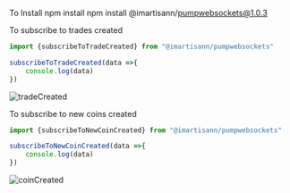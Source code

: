 To Install npm install npm install @imartisann/pumpwebsockets@1.0.3

To subscribe to trades created
```javascript
import {subscribeToTradeCreated} from "@imartisann/pumpwebsockets"

subscribeToTradeCreated(data =>{
    console.log(data)
})
```
![tradeCreated](https://imgur.com/Xjl3Tbf.png)

To subscribe to new coins created
```javascript
import {subscribeToNewCoinCreated} from "@imartisann/pumpwebsockets"

subscribeToNewCoinCreated(data =>{
    console.log(data)
})
```
![coinCreated](https://imgur.com/HaGM1es.png)